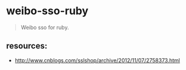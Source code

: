 # weibo-sso-ruby
> Weibo sso for ruby.



## resources: 
+ http://www.cnblogs.com/sslshop/archive/2012/11/07/2758373.html